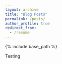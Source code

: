 ```yaml
---
layout: archive
title: "Blog Posts"
permalink: /posts/
author_profile: true
redirect_from:
  - /resume
---
```


{% include base_path %}

Testing